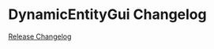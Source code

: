 # DynamicEntityGui Changelog

[Release Changelog](https://github.com/spryker/dynamic-entity-gui/releases)
